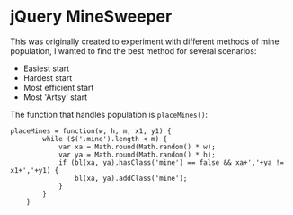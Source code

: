 jQuery MineSweeper
==================
This was originally created to experiment with different methods of mine population, I wanted to find the best method for several scenarios:

* Easiest start
* Hardest start
* Most efficient start
* Most 'Artsy' start

The function that handles population is `placeMines()`:

  	placeMines = function(w, h, m, x1, y1) {
			while ($('.mine').length < m) {
				var xa = Math.round(Math.random() * w);
				var ya = Math.round(Math.random() * h);
				if (bl(xa, ya).hasClass('mine') == false && xa+','+ya != x1+','+y1) {
					bl(xa, ya).addClass('mine');
				}
			}
		}